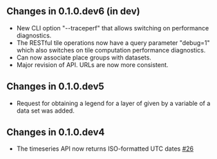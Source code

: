 ## Changes in 0.1.0.dev6 (in dev)

* New CLI option "--traceperf" that allows switching on performance diagnostics.
* The RESTful tile operations now have a query parameter "debug=1" which also switches on tile 
  computation performance diagnostics.
* Can now associate place groups with datasets.
* Major revision of API. URLs are now more consistent.

## Changes in 0.1.0.dev5

* Request for obtaining a legend for a layer of given by a variable of a data set was added. 

## Changes in 0.1.0.dev4

* The timeseries API now returns ISO-formatted UTC dates [#26](https://github.com/dcs4cop/xcube-server/issues/26)
